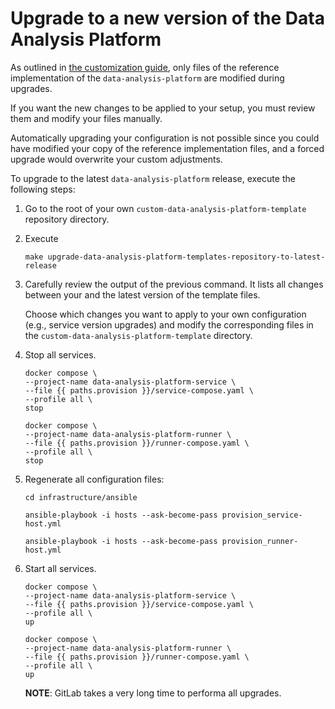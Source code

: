 
# Upgrade to a new version of the Data Analysis Platform

As outlined in [the customization guide](customization.md), only files of the reference implementation of the `data-analysis-platform` are modified during upgrades.

If you want the new changes to be applied to your setup, you must review them and modify your files manually. 

Automatically upgrading your configuration is not possible since you could have modified your copy of the reference implementation files, and a forced upgrade would overwrite your custom adjustments.

To upgrade to the latest `data-analysis-platform` release, execute the following steps:

1) Go to the root of your own `custom-data-analysis-platform-template` repository directory.

2) Execute 

    ```Shell
    make upgrade-data-analysis-platform-templates-repository-to-latest-release
    ```

3) Carefully review the output of the previous command. It lists all changes between your and the latest version of the template files.

    Choose which changes you want to apply to your own configuration (e.g., service version upgrades) and modify the corresponding files in the `custom-data-analysis-platform-template` directory.

4) Stop all services.

    ```Shell
    docker compose \
    --project-name data-analysis-platform-service \
    --file {{ paths.provision }}/service-compose.yaml \
    --profile all \
    stop
    ```

    ```Shell
    docker compose \
    --project-name data-analysis-platform-runner \
    --file {{ paths.provision }}/runner-compose.yaml \
    --profile all \
    stop
    ```

5) Regenerate all configuration files:

    ```Shell
    cd infrastructure/ansible

    ansible-playbook -i hosts --ask-become-pass provision_service-host.yml

    ansible-playbook -i hosts --ask-become-pass provision_runner-host.yml
    ```

6) Start all services.

    ```Shell
    docker compose \
    --project-name data-analysis-platform-service \
    --file {{ paths.provision }}/service-compose.yaml \
    --profile all \
    up
    ```

    ```Shell
    docker compose \
    --project-name data-analysis-platform-runner \
    --file {{ paths.provision }}/runner-compose.yaml \
    --profile all \
    up
    ```

    **NOTE**: GitLab takes a very long time to performa all upgrades.


